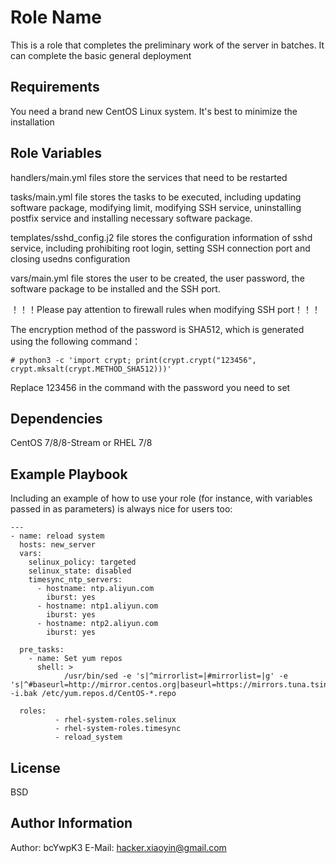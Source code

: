 Role Name
=========

This is a role that completes the preliminary work of the server in batches. It can complete the basic general deployment

Requirements
------------

You need a brand new CentOS Linux system. It's best to minimize the installation

Role Variables
--------------

handlers/main.yml  files store the services that need to be restarted

tasks/main.yml file stores the tasks to be executed, including updating software package, modifying limit, modifying SSH service, uninstalling postfix service and installing necessary software package.

templates/sshd_config.j2 file stores the configuration information of sshd service, including prohibiting root login, setting SSH connection port and closing usedns configuration

vars/main.yml file stores the user to be created, the user password, the software package to be installed and the SSH port.

！！！Please pay attention to firewall rules when modifying SSH port！！！

The encryption method of the password is SHA512, which is generated using the following command：

~~~shell
# python3 -c 'import crypt; print(crypt.crypt("123456", crypt.mksalt(crypt.METHOD_SHA512)))'
~~~

Replace 123456 in the command with the password you need to set

Dependencies
------------

CentOS 7/8/8-Stream or RHEL 7/8

Example Playbook
----------------

Including an example of how to use your role (for instance, with variables passed in as parameters) is always nice for users too:

    ---
    - name: reload system
      hosts: new_server
      vars:
        selinux_policy: targeted
        selinux_state: disabled
        timesync_ntp_servers:
          - hostname: ntp.aliyun.com
            iburst: yes
          - hostname: ntp1.aliyun.com
            iburst: yes
          - hostname: ntp2.aliyun.com
            iburst: yes
    
      pre_tasks:
        - name: Set yum repos
          shell: >
                /usr/bin/sed -e 's|^mirrorlist=|#mirrorlist=|g' -e 's|^#baseurl=http://mirror.centos.org|baseurl=https://mirrors.tuna.tsinghua.edu.cn|g' -i.bak /etc/yum.repos.d/CentOS-*.repo
    
      roles:
              - rhel-system-roles.selinux
              - rhel-system-roles.timesync
              - reload_system


License
-------

BSD

Author Information
------------------

Author: bcYwpK3
E-Mail: hacker.xiaoyin@gmail.com
